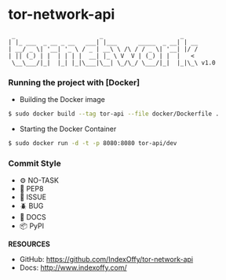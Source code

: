 # tor-network-api

```
 _                        _                      _    
| |_ ___  _ __ _ __   ___| |___      _____  _ __| | __
| __/ _ \| '__| '_ \ / _ | __\ \ /\ / / _ \| '__| |/ /
| || (_) | |  | | | |  __| |_ \ V  V | (_) | |  |   < 
 \__\___/|_|  |_| |_|\___|\__| \_/\_/ \___/|_|  |_|\_\ v1.0
 ```

### Running the project with [Docker]

 - Building the Docker image

```bash
$ sudo docker build --tag tor-api --file docker/Dockerfile .
```

 - Starting the Docker Container

```bash
$ sudo docker run -d -t -p 8080:8080 tor-api/dev
```

### Commit Style
- ⚙️ NO-TASK
- 📝 PEP8
- 📌 ISSUE
- 🪲 BUG
- 📘 DOCS
- 📦 PyPI

**RESOURCES**
- GitHub: https://github.com/IndexOffy/tor-network-api
- Docs:   http://www.indexoffy.com/
